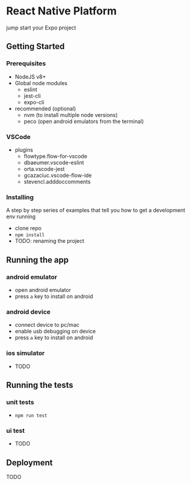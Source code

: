 # React Native Platform

jump start your Expo project

## Getting Started

### Prerequisites

- NodeJS v8+
- Global node modules
  - eslint
  - jest-cli
  - expo-cli
- recommended (optional)
  - nvm (to install multiple node versions)
  - peco (open android emulators from the terminal)

### VSCode

- plugins
  - flowtype.flow-for-vscode
  - dbaeumer.vscode-eslint
  - orta.vscode-jest
  - gcazaciuc.vscode-flow-ide
  - stevencl.adddoccomments

### Installing

A step by step series of examples that tell you how to get a development env running

- clone repo
- `npm install`
- TODO: renaming the project

## Running the app

### android emulator

- open android emulator
- press `a` key to install on android

### android device

- connect device to pc/mac
- enable usb debugging on device
- press `a` key to install on android

### ios simulator

- TODO

## Running the tests

### unit tests

- `npm run test`

### ui test

- TODO

## Deployment

TODO
